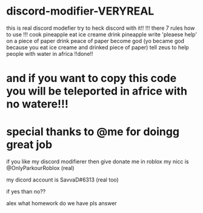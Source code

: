 # discord-modifier-VERYREAL
this is real discord modefier try to heck discord with it!!
!!! there 7 rules how to use !!!
cook pineapple
eat ice creame
drink pineapple
write 'pleaese help' on a piece of paper
drink peace of paper
become god (yo became god because you eat ice creame and drinked piece of paper)
tell zeus to help people with water in africa
!!done!!
# and if you want to copy this code you will be teleported in africe with no watere!!!
# special thanks to @me for doingg great job
if you like my discord modifierer then give donate me in roblox my nicc is @OnlyParkourRoblox (real)




















my dicord account is SavvaD#6313 (real too)






if yes than no??


























alex what homework do we have pls answer
